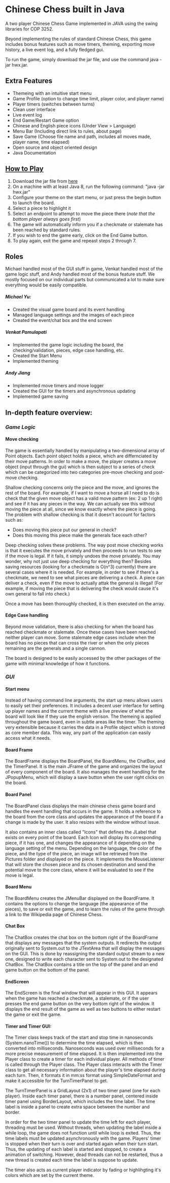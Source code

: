 # Chinese Chess built in Java

A two player Chinese Chess Game implemented in JAVA using the swing libraries for COP 3252.

Beyond implementing the rules of standard Chinese Chess, this game includes bonus features such as move timers, theming, exporting move history, a live event log, and a fully fledged gui.

To run the game, simply download the jar file, and use the command java -jar hwx.jar.

## Extra Features
* Themeing with an intuitive start menu
* Game Profile (option to change time limit, player color, and player name)
* Player timers (switches between turns)
* Clean user interface
* Live event log
* End Game/Restart Game option
* Chinese and English piece icons (Under View > Language)
* Menu Bar (Including direct link to rules, about page)
* Save Game (Choose file name and path, includes all moves made, player name, time elapsed)
* Open source and object oriented design
* Java Documentation


## <a href=https://en.wikipedia.org/wiki/Xiangqi#Rules>How to Play</a>

1. Download the jar file from <a href=https://github.com/ChiliPaneer/ChineseChess-JAVA_Swing>here</a>
2. On a machine with at least Java 8, run the following command: "java -jar hwx.jar"
3. Configure your theme on the start menu, or just press the begin button to launch the board.
4. Select a piece to highlight it
5. Select an endpoint to attempt to move the piece there   (*note that the bottom player always goes first*)
6. The game will automatically inform you if a checkmate or stalemate has been reached by standard rules.
7. If you wish to end the game early, click on the End Game button.
8. To play again, exit the game and repeast steps 2 through 7.

## Roles
Michael handled most of the GUI stuff in game, Venkat handled most of the game logic stuff, and Andy handled most of the bonus feature stuff. We mostly focused on our individual parts but communicated a lot to make sure everything would be easily compatible. 

##### Michael Yu:
* Created the visual game board and its event handling
* Managed language settings and the images of each piece
* Created the event/chat box and the end screen

##### Venkat Pamulapati
* Implemented the game logic including the board, the checking/validation, pieces, edge case handling, etc.
* Created the Start Menu
* Implemented theming

##### Andy Jiang
* Implemented move timers and move logger
* Created the GUI for the timers and asynchronous updating
* Implemented game saving

## In-depth feature overview:

### *Game Logic*

#### Move checking
The game is essentially handled by manipulating a two-dimensional array of Point objects. Each point object holds a piece, which are differnciated
by their move patterns. In order to make a move, the player creates a move object (input through the gui) which is then subject to a series of check
which can be categorized into two categories pre-move checking and post-move checking.

Shallow checking concerns only the piece and the move, and ignores the rest of the board. For example, if I want to move a horse all I need to 
do is check that the given move object has a valid move pattern (ex: 2 up 1 right) and see if it has any pieces in the way. We can actually see this without
moving the piece at all, since we know exactly where the piece is going. The problem with shallow checking
is that it doesn't account for factors such as:

 * Does moving this piece put our general in check?
 * Does this moving this piece make the generals face each other?
 
Deep checking solves these problems. The way post move checking works is that it executes the move privately and then 
proceeds to run tests to see if the move is legal. If it fails, it simply undoes the move privately. You may wonder, why 
not just use deep checking for everything then? Besides saving resources
(looking for a checkmate is O(n^3) currently) there are several cases where it is needed. For example, in order to see if there's a checkmate, we need to see what pieces are delivering a check. A piece can deliver a check, even if the move to actually attak the general is illegal! (For example, if moving the piece that is delivering the check would cause it's own general to 
fall into check.)

Once a move has been thoroughly checked, it is then executed on the array.

#### Edge Case handling
Beyond move validation, there is also checking for when the board has reached checkmate or stalemate. Once these cases have 
been reached neither player can move. Some stalemate edge cases include when the board has no pieces that can cross the river or when 
the only pieces remaining are the generals and a single cannon.

The board is designed to be easily accessed by the other packages of the game with minimal knowledge of how it functions.

### *GUI*

#### Start menu
Instead of having command line arguments, the start up menu allows users to easily set their preferences. It includes 
a decent user interface for setting up player names and the current theme with a live preview of what the board will look like
if they use the english verison. The themeing is applied throughout the game board, even in subtle areas like the timer. The theming 
very extensible because it carries the data in a Profile object which is stored as core member data. This way, any part of the application 
can easily access what it needs.

#### Board Frame
The BoardFrame displays the BoardPanel, the BoardMenu, the ChatBox, and the TimerPanel. It is the main JFrame of the game and organizes
the layout of every component of the board. It also manages the event handling for the JPopupMenu, which will display a 
save button when the user right clicks on the board.

#### Board Panel
The BoardPanel class displays the main chinese chess game board and handles the event handling that occurs in the game.
It holds a reference to the board from the core class and updates the appearance of the board if a change is made by the user. 
It also resizes with the window without issue.

It also contains an inner class called "Icons" that defines the JLabel that exists on every point of the board. Each Icon will display its corresponding piece,
if it has one, and changes the appearance of it depending on the language setting of the menu. Depending on the language, the color
of the piece, and the type of the piece, an image will be retrieved from the Pictures folder and displayed on the piece. It implements the
MouseListener that will store the chosen piece and its chosen destination and send the potential move to the core class, where it
will be evaluated to see if the move is legal.

#### Board Menu
The BoardMenu creates the JMenuBar displayed on the BoardFrame. It contains the options to change the language (the
appearance of the pieces), to save or exit the game, and to learn the rules of the game through a link to the Wikipedia page of 
Chinese Chess.

#### Chat Box
The ChatBox creates the chat box on the bottom right of the BoardFrame that displays any messages that the system outputs.
It redirects the output originally sent to System.out to the JTextArea that will display the messages on the GUI. This is done
by reassigning the standard output stream to a new one, designed to write each character sent to System.out to the designated 
ChatBox. The ChatBox contains a title on the top of the panel and an end game button on the bottom of the panel.

#### EndScreen
The EndScreen is the final window that will appear in this GUI. It appears when the game has reached a checkmate, a stalemate, or if
the user presses the end game button on the very bottom right of the window. It displays the end result of the game as well as
two buttons to either restart the game or exit the game.

#### Timer and Timer GUI:
The Timer class keeps track of the start and stop time in nanoseconds (System.nanoTime()) to determine the time elapsed, which 
is then converted into milliseconds. Nanoseconds was used over milliseconds for a more precise measurement of time elapsed. It is then implemented
into the Player class to create a timer for each individual player. All methods of timer is called through the Player class.
The Player class interacts with the Timer class to get all necessary information about the player's time elapsed during each turn.
Then, it formats it in mm:ss format using SimpleDateFormat and make it accessible for the TurnTimerPanel to get.

The TurnTimerPanel is a GridLayout (2x1) of two timer panel (one for each player). Inside each timer panel, there is a
number panel, centered inside timer panel using BorderLayout, which includes the time label. The time label is inside
a panel to create extra space between the number and border.

In order for the two timer panel to update the time left for each player, threading must be used. Without threads, when
updating the label inside a while loop, the game does not function until while loop is exited. Thus, the time labels
must be updated asynchronously with the game. Players' timer is stopped when their turn is over and started again when
their turn start. Thus, the updating of each label is started and stopped, to create a animation of switching. However,
dead threads can not be restarted, thus a new thread is created each time the label is suppose to update.

The timer also acts as current player indicator by fading or highlihgting it's colors which are set by the current theme.